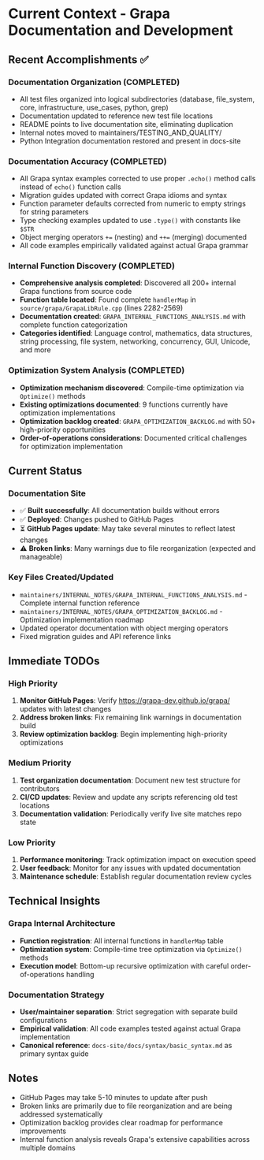 # Current Context - Grapa Documentation and Development

## Recent Accomplishments ✅

### Documentation Organization (COMPLETED)
- All test files organized into logical subdirectories (database, file_system, core, infrastructure, use_cases, python, grep)
- Documentation updated to reference new test file locations
- README points to live documentation site, eliminating duplication
- Internal notes moved to maintainers/TESTING_AND_QUALITY/
- Python Integration documentation restored and present in docs-site

### Documentation Accuracy (COMPLETED)
- All Grapa syntax examples corrected to use proper `.echo()` method calls instead of `echo()` function calls
- Migration guides updated with correct Grapa idioms and syntax
- Function parameter defaults corrected from numeric to empty strings for string parameters
- Type checking examples updated to use `.type()` with constants like `$STR`
- Object merging operators `+=` (nesting) and `++=` (merging) documented
- All code examples empirically validated against actual Grapa grammar

### Internal Function Discovery (COMPLETED)
- **Comprehensive analysis completed**: Discovered all 200+ internal Grapa functions from source code
- **Function table located**: Found complete `handlerMap` in `source/grapa/GrapaLibRule.cpp` (lines 2282-2569)
- **Documentation created**: `GRAPA_INTERNAL_FUNCTIONS_ANALYSIS.md` with complete function categorization
- **Categories identified**: Language control, mathematics, data structures, string processing, file system, networking, concurrency, GUI, Unicode, and more

### Optimization System Analysis (COMPLETED)
- **Optimization mechanism discovered**: Compile-time optimization via `Optimize()` methods
- **Existing optimizations documented**: 9 functions currently have optimization implementations
- **Optimization backlog created**: `GRAPA_OPTIMIZATION_BACKLOG.md` with 50+ high-priority opportunities
- **Order-of-operations considerations**: Documented critical challenges for optimization implementation

## Current Status

### Documentation Site
- ✅ **Built successfully**: All documentation builds without errors
- ✅ **Deployed**: Changes pushed to GitHub Pages
- ⏳ **GitHub Pages update**: May take several minutes to reflect latest changes
- ⚠️ **Broken links**: Many warnings due to file reorganization (expected and manageable)

### Key Files Created/Updated
- `maintainers/INTERNAL_NOTES/GRAPA_INTERNAL_FUNCTIONS_ANALYSIS.md` - Complete internal function reference
- `maintainers/INTERNAL_NOTES/GRAPA_OPTIMIZATION_BACKLOG.md` - Optimization implementation roadmap
- Updated operator documentation with object merging operators
- Fixed migration guides and API reference links

## Immediate TODOs

### High Priority
1. **Monitor GitHub Pages**: Verify https://grapa-dev.github.io/grapa/ updates with latest changes
2. **Address broken links**: Fix remaining link warnings in documentation build
3. **Review optimization backlog**: Begin implementing high-priority optimizations

### Medium Priority
1. **Test organization documentation**: Document new test structure for contributors
2. **CI/CD updates**: Review and update any scripts referencing old test locations
3. **Documentation validation**: Periodically verify live site matches repo state

### Low Priority
1. **Performance monitoring**: Track optimization impact on execution speed
2. **User feedback**: Monitor for any issues with updated documentation
3. **Maintenance schedule**: Establish regular documentation review cycles

## Technical Insights

### Grapa Internal Architecture
- **Function registration**: All internal functions in `handlerMap` table
- **Optimization system**: Compile-time tree optimization via `Optimize()` methods
- **Execution model**: Bottom-up recursive optimization with careful order-of-operations handling

### Documentation Strategy
- **User/maintainer separation**: Strict segregation with separate build configurations
- **Empirical validation**: All code examples tested against actual Grapa implementation
- **Canonical reference**: `docs-site/docs/syntax/basic_syntax.md` as primary syntax guide

## Notes
- GitHub Pages may take 5-10 minutes to update after push
- Broken links are primarily due to file reorganization and are being addressed systematically
- Optimization backlog provides clear roadmap for performance improvements
- Internal function analysis reveals Grapa's extensive capabilities across multiple domains 